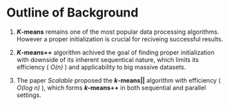# Outline of Background


1. ***K*-means** remains one of the most popular data processing algorithms. However a proper initialization is crucial for reciveing successful results. 

2. ***K*-means++** algorithm achived the goal of finding proper initialization with downside of its inherent sequentical nature, which limits its efficiency ( *O(n)* ) and applicability to big massive datasets.

3. The paper *Scalable* proposed the ***k*-means||** algorithm with efficiency ( *O(log n)* ), which forms ***k*-means++** in both sequential and parallel settings.